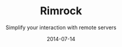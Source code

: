 ---
title: Rimrock
subtitle: Simplify your interaction with remote servers
layout: default
modal-id: 5
date: 2014-07-14
img: rimrock.png
thumbnail: rimrock-thumbnail.png
alt: image-alt
homepage: https://gitlab.dev.cyfronet.pl/plgrid-core-4-1/rimrock
tryit: https://submit.plgrid.pl
description: The rimrock_logo.pngRimrock application simplifies interaction with remote servers. It can be used to execute applications either in batch mode or interactively, with application output fetched online and new input provided using a simple RESTful interface. A separate RESTful interface allows users to launch new jobs in the infrastructure. Instead of having to author job description files in JDL (Job Description Language) users can simply pass the names of commands they wish to execute -- our framework does the rest.

---